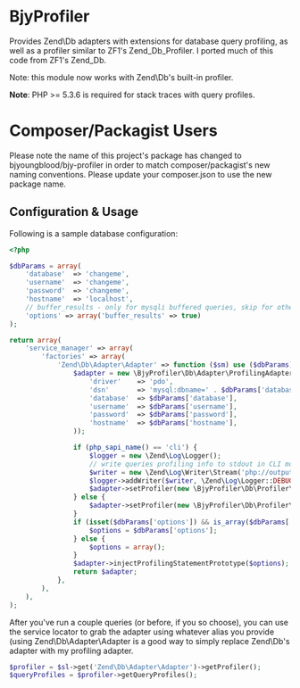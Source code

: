 BjyProfiler
===========
Provides Zend\Db adapters with extensions for database query profiling, as well as a profiler similar to ZF1's Zend\_Db\_Profiler.
I ported much of this code from ZF1's Zend_Db.

Note: this module now works with Zend\Db's built-in profiler.

**Note**: PHP >= 5.3.6 is required for stack traces with query profiles.

Composer/Packagist Users
========================

Please note the name of this project's package has changed to bjyoungblood/bjy-profiler
in order to match composer/packagist's new naming conventions. Please update your composer.json
to use the new package name.

Configuration & Usage
---------------------
Following is a sample database configuration:

```php
<?php

$dbParams = array(
    'database'  => 'changeme',
    'username'  => 'changeme',
    'password'  => 'changeme',
    'hostname'  => 'localhost',
    // buffer_results - only for mysqli buffered queries, skip for others
    'options' => array('buffer_results' => true)
);

return array(
    'service_manager' => array(
        'factories' => array(
            'Zend\Db\Adapter\Adapter' => function ($sm) use ($dbParams) {
                $adapter = new \BjyProfiler\Db\Adapter\ProfilingAdapter(array(
                    'driver'    => 'pdo',
                    'dsn'       => 'mysql:dbname=' . $dbParams['database'] . ';host=' . $dbParams['hostname'],
                    'database'  => $dbParams['database'],
                    'username'  => $dbParams['username'],
                    'password'  => $dbParams['password'],
                    'hostname'  => $dbParams['hostname'],
                ));

                if (php_sapi_name() == 'cli') {
                    $logger = new \Zend\Log\Logger();
                    // write queries profiling info to stdout in CLI mode
                    $writer = new \Zend\Log\Writer\Stream('php://output');
                    $logger->addWriter($writer, \Zend\Log\Logger::DEBUG);
                    $adapter->setProfiler(new \BjyProfiler\Db\Profiler\LoggingProfiler($logger));
                } else {
                    $adapter->setProfiler(new \BjyProfiler\Db\Profiler\Profiler());
                }
                if (isset($dbParams['options']) && is_array($dbParams['options'])) {
                    $options = $dbParams['options'];
                } else {
                    $options = array();
                }
                $adapter->injectProfilingStatementPrototype($options);
                return $adapter;
            },
        ),
    ),
);
```

After you've run a couple queries (or before, if you so choose), you can use the service locator to grab the adapter using whatever alias you provide (using Zend\Db\Adapter\Adapter is a good way to simply replace Zend\Db's adapter with my profiling adapter.

```php
$profiler = $sl->get('Zend\Db\Adapter\Adapter')->getProfiler();
$queryProfiles = $profiler->getQueryProfiles();
```
